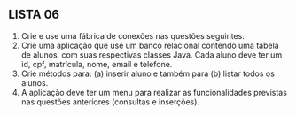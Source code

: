 ## LISTA 06

1. Crie e use uma fábrica de conexões nas questões seguintes.
2. Crie uma aplicação que use um banco relacional contendo uma tabela de alunos, com suas respectivas classes Java. Cada aluno deve ter um id, cpf, matrícula, nome, email e telefone.
3. Crie métodos para: (a) inserir aluno e também para (b) listar todos os alunos.
4. A aplicação deve ter um menu para realizar as funcionalidades previstas nas questões anteriores (consultas e inserções).

